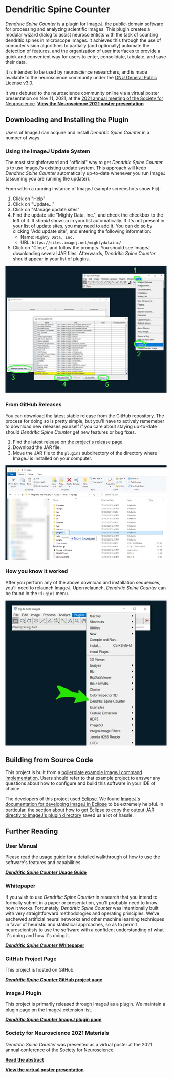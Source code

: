 # Dendritic Spine Counter
*Dendritic Spine Counter* is a plugin for [ImageJ](https://imagej.net/), 
the public-domain software for processing and analyzing scientific images.
This plugin creates a modular wizard dialog to assist neuroscientists
with the task of counting dendritic spines in microscope images. It 
achieves this through the use of computer vision algorithms to partially 
(and optionally) automate the detection of features, and the organization 
of user interfaces to provide a quick and convenient way for users to enter, 
consolidate, tabulate, and save their data.

It is intended to be used by neuroscience researchers,
and is made available to the neuroscience community under the 
[GNU General Public License v3.0](https://www.gnu.org/licenses/gpl-3.0.txt).

It was debuted to the neuroscience community online via a virtual poster
presentation on Nov 11, 2021, at the [2021 annual meeting of the Society 
for Neuroscience](https://www.sfn.org/meetings/neuroscience-2021/). 
[**View the Neuroscience 2021 poster presentation**](http://todo-do-this)

## Downloading and Installing the Plugin
Users of ImageJ can acquire and install *Dendritic Spine Counter* in a number of ways.

### Using the ImageJ Update System
The most straightforward and "official" way to get *Dendritic Spine Counter* is to 
use ImageJ's existing update system. This approach will keep *Dendritic Spine Counter*
automatically up-to-date whenever you run ImageJ (assuming you are running the updater).

From within a running instance of ImageJ (sample screenshots show Fiji):
1. Click on "Help"
1. Click on "Update..."
1. Click on "Manage update sites"
1. Find the update site "Mighty Data, Inc.", and check the checkbox to the left of it. It *should* show up in your list automatically. If it's not present in your list of update sites, you may need to add it. You can do so by clicking "Add update site", and entering the following information:
    * Name: `Mighty Data, Inc.`
    * URL: `https://sites.imagej.net/mightydatainc/`
1.  Click on "Close", and follow the prompts. You should see ImageJ downloading several JAR files. Afterwards, *Dendritic Spine Counter* should appear in your list of plugins.

![Dendritic Spine Counter installation via ImageJ Update.](https://raw.githubusercontent.com/Mighty-Data-Inc/dendritic-spine-counter/main/documentation/images/installation-from-imagej-updater.jpg)

### From GitHub Releases
You can download the latest stable release from the GitHub repository. The process for doing so is pretty simple, but you'll have to actively rememeber to download new releases yourself if you care about staying up-to-date should *Dendritic Spine Counter* get new features or bug fixes.

1. Find the latest release on [the project's release page](https://raw.githubusercontent.com/Mighty-Data-Inc/dendritic-spine-counter/releases).
1. Download the JAR file.
1. Move the JAR file to the `plugins` subdirectory of the directory where ImageJ is installed on your computer.

![Copying the JAR file to your plugins folder.](https://raw.githubusercontent.com/Mighty-Data-Inc/dendritic-spine-counter/main/documentation/images/installation-copy-to-plugins.jpg)


### How you know it worked
After you perform any of the above download and installation sequences, you'll need to relaunch ImageJ. Upon relaunch, *Dendritic Spine Counter* can be found in the `Plugins` menu.

![Dendritic Spine Counter resides in the Plugins dropdown.](https://raw.githubusercontent.com/Mighty-Data-Inc/dendritic-spine-counter/main/documentation/images/01-03.2-Plugins-menu.jpg)


## Building from Source Code
This project is built from a 
[boilerplate example ImageJ command implementation](https://github.com/imagej/example-imagej2-command). 
Users should refer to that example project
to answer any questions about how to configure and build
this software in your IDE of choice.

The developers of this project used [Eclipse](https://www.eclipse.org/ide/).
We found [ImageJ's documentation for developing ImageJ in Eclipse](https://imagej.net/imagej-wiki-static/Developing_ImageJ_in_Eclipse)
to be extremely helpful. In particular, the [section about how to get Eclipse to copy the output JAR directly to 
ImageJ's plugin directory](https://imagej.net/imagej-wiki-static/Developing_ImageJ_in_Eclipse#Option_2:_Install_dependencies)
saved us a lot of hassle.


## Further Reading 
### User Manual
Please read the usage guide for a detailed walkthrough of how to use the software's features and capabilities.

[***Dendritic Spine Counter* Usage Guide**](https://github.com/Mighty-Data-Inc/dendritic-spine-counter/blob/main/documentation/Usage.md)

### Whitepaper 
If you wish to use *Dendritic Spine Counter* in research that you intend to formally submit
in a paper or presentation, you'll probably need to know how it works. Fortunately,
*Dendritic Spine Counter* was intentionally built with very straightforward methodologies
and operating principles. We've eschewed artificial neural networks and other machine learning techniques
in favor of heuristic and statistical approaches, so as to permit neuroscientists to use the
software with a confident understanding of what it's doing and how it's doing it. 

[***Dendritic Spine Counter* Whitepaper**](https://github.com/Mighty-Data-Inc/dendritic-spine-counter/blob/main/documentation/Paper.md)

### GitHub Project Page
This project is hosted on GitHub. 

[***Dendritic Spine Counter* GitHub project page**](https://imagej.net/plugins/dendritic-spine-counter)

### ImageJ Plugin
This project is primarily released through ImageJ as a plugin. We maintain a plugin page
on the ImageJ extension list. 

[***Dendritic Spine Counter* ImageJ plugin page**](https://imagej.net/plugins/dendritic-spine-counter)

### Society for Neuroscience 2021 Materials

*Dendritic Spine Counter* was presented as a virtual poster at the
2021 annual conference of the Society for Neuroscience.

[**Read the abstract**](https://www.abstractsonline.com/pp8/#!/10485/presentation/19804)

[**View the virtual poster presentation**](https://www.abstractsonline.com/pp8/#!/10485/presentation/19804)


